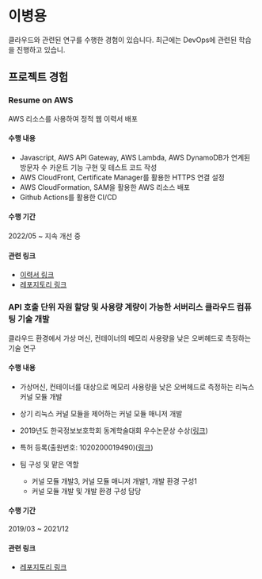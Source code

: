 # 이병용

클라우드와 관련된 연구를 수행한 경험이 있습니다. 최근에는 DevOps에 관련된 학습을 진행하고 있습니.

## 프로젝트 경험

### Resume on AWS

AWS 리소스를 사용하여 정적 웹 이력서 배포

#### 수행 내용

 * Javascript, AWS API Gateway, AWS Lambda, AWS DynamoDB가 연계된 방문자 수 카운트 기능 구현 및 테스트 코드 작성
 * AWS CloudFront, Certificate Manager를 활용한 HTTPS 연결 설정
 * AWS CloudFormation, SAM을 활용한 AWS 리소스 배포
 * Github Actions를 활용한 CI/CD

#### 수행 기간

2022/05 ~ 지속 개선 중

#### 관련 링크

 * [이력서 링크](https://resume-ko.yibyeongyong.com/)
 * [레포지토리 링크](https://github.com/ybyo/resume-on-aws)

### API 호출 단위 자원 할당 및 사용량 계량이 가능한 서버리스 클라우드 컴퓨팅 기술 개발

클라우드 환경에서 가상 머신, 컨테이너의 메모리 사용량을 낮은 오버헤드로 측정하는 기술 연구

#### 수행 내용

 * 가상머신, 컨테이너를 대상으로 메모리 사용량을 낮은 오버헤드로 측정하는 리눅스 커널 모듈 개발
 * 상기 리눅스 커널 모듈을 제어하는 커널 모듈 매니저 개발
 * 2019년도 한국정보보호학회 동계학술대회 우수논문상 수상([링크](https://resume-ko.yibyeongyong.com/cisc-w19-prize.pdf))
 * 특허 등록(출원번호: 1020200019490)([링크](https://resume-ko.yibyeongyong.com/patent-procmon.pdf))

 * 팀 구성 및 맡은 역할
   * 커널 모듈 개발3, 커널 모듈 매니저 개발1, 개발 환경 구성1
   * 커널 모듈 개발 및 개발 환경 구성 담당

#### 수행 기간

2019/03 ~ 2021/12

#### 관련 링크

 * [레포지토리 링크](https://github.com/keti-openfx/OpenFx-metering)
